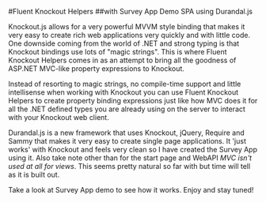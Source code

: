 #Fluent Knockout Helpers
##with Survey App Demo SPA using Durandal.js

Knockout.js allows for a very powerful MVVM style binding that makes it very easy to create rich web applications very quickly and with little code. One downside coming from the world of .NET and strong typing is that Knockout bindings use lots of "magic strings". This is where Fluent Knockout Helpers comes in as an attempt to bring all the goodness of ASP.NET MVC-like property expressions to Knockout.

Instead of resorting to magic strings, no compile-time support and little intellisense when working with Knockout you can use Fluent Knockout Helpers to create property binding expressions just like how MVC does it for all the .NET defined types you are already using on the server to interact with your Knockout web client.

Durandal.js is a new framework that uses Knockout, jQuery, Require and Sammy that makes it very easy to create single page applications. It 'just works' with Knockout and feels very clean so I have created the Survey App using it. Also take note other than for the start page and WebAPI *MVC isn't used at all for views*. This seems pretty natural so far with but time will tell as it is built out.

Take a look at Survey App demo to see how it works. Enjoy and stay tuned!